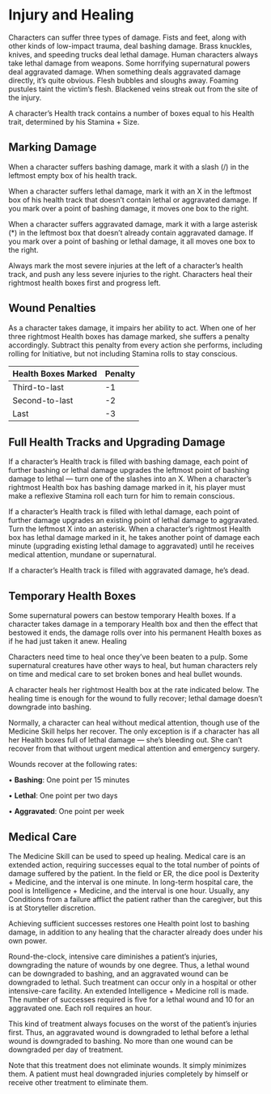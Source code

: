 # Injury and Healing

Characters can suffer three types of damage. Fists and feet,
along with other kinds of low-impact trauma, deal bashing
damage. Brass knuckles, knives, and speeding trucks deal
lethal damage. Human characters always take lethal damage
from weapons. Some horrifying supernatural powers deal aggravated damage. When something deals aggravated damage
directly, it’s quite obvious. Flesh bubbles and sloughs away.
Foaming pustules taint the victim’s flesh. Blackened veins
streak out from the site of the injury.

A character’s Health track contains a number of boxes
equal to his Health trait, determined by his Stamina + Size.

## Marking Damage

When a character suffers bashing damage, mark it with a
slash (/) in the leftmost empty box of his health track.

When a character suffers lethal damage, mark it with an
X in the leftmost box of his health track that doesn’t contain
lethal or aggravated damage. If you mark over a point of
bashing damage, it moves one box to the right.

When a character suffers aggravated damage, mark it with
a large asterisk (*) in the leftmost box that doesn’t already
contain aggravated damage. If you mark over a point of
bashing or lethal damage, it all moves one box to the right.

Always mark the most severe injuries at the left of a
character’s health track, and push any less severe injuries to
the right. Characters heal their rightmost health boxes first
and progress left.

## Wound Penalties

As a character takes damage, it impairs her ability to act.
When one of her three rightmost Health boxes has damage marked, she suffers a penalty accordingly. Subtract this penalty from every action she performs, including rolling for
Initiative, but not including Stamina rolls to stay conscious.

<table class="table-auto">
  <thead>
    <tr>
      <th>Health Boxes Marked</th>
      <th>Penalty</th>
    </tr>
  </thead>
  <tbody>
    <tr>
      <td>Third-to-last</td>
      <td>-1</td>
    </tr>
    <tr>
      <td>Second-to-last</td>
      <td>-2</td>
    </tr>
    <tr>
      <td>Last</td>
      <td>-3</td>
    </tr>
  </tbody>
</table>

## Full Health Tracks and Upgrading Damage

If a character’s Health track is filled with bashing damage,
each point of further bashing or lethal damage upgrades the
leftmost point of bashing damage to lethal — turn one of the
slashes into an X. When a character’s rightmost Health box
has bashing damage marked in it, his player must make a
reflexive Stamina roll each turn for him to remain conscious.

If a character’s Health track is filled with lethal damage,
each point of further damage upgrades an existing point of
lethal damage to aggravated. Turn the leftmost X into an
asterisk. When a character’s rightmost Health box has lethal
damage marked in it, he takes another point of damage each
minute (upgrading existing lethal damage to aggravated) until
he receives medical attention, mundane or supernatural.

If a character’s Health track is filled with aggravated
damage, he’s dead.

## Temporary Health Boxes

Some supernatural powers can bestow temporary Health
boxes. If a character takes damage in a temporary Health box
and then the effect that bestowed it ends, the damage rolls over
into his permanent Health boxes as if he had just taken it anew.
Healing

Characters need time to heal once they’ve been beaten
to a pulp. Some supernatural creatures have other ways to
heal, but human characters rely on time and medical care to
set broken bones and heal bullet wounds.

A character heals her rightmost Health box at the rate
indicated below. The healing time is enough for the wound to
fully recover; lethal damage doesn’t downgrade into bashing.

Normally, a character can heal without medical attention,
though use of the Medicine Skill helps her recover. The only exception is if a character has all her Health
boxes full of lethal damage — she’s bleeding out. She can’t
recover from that without urgent medical attention and
emergency surgery.

Wounds recover at the following rates:

• **Bashing**: One point per 15 minutes

• **Lethal**: One point per two days

• **Aggravated**: One point per week

## Medical Care

The Medicine Skill can be used to speed up healing.
Medical care is an extended action, requiring successes equal to
the total number of points of damage suffered by the patient. In
the field or ER, the dice pool is Dexterity + Medicine, and the
interval is one minute. In long-term hospital care, the pool is
Intelligence + Medicine, and the interval is one hour. Usually,
any Conditions from a failure afflict the patient rather than
the caregiver, but this is at Storyteller discretion.

Achieving sufficient successes restores one Health point
lost to bashing damage, in addition to any healing that the
character already does under his own power.

Round-the-clock, intensive care diminishes a patient’s
injuries, downgrading the nature of wounds by one degree.
Thus, a lethal wound can be downgraded to bashing, and
an aggravated wound can be downgraded to lethal. Such
treatment can occur only in a hospital or other intensive-care
facility. An extended Intelligence + Medicine roll is made.
The number of successes required is five for a lethal wound
and 10 for an aggravated one. Each roll requires an hour.

This kind of treatment always focuses on the worst of
the patient’s injuries first. Thus, an aggravated wound is
downgraded to lethal before a lethal wound is downgraded
to bashing. No more than one wound can be downgraded
per day of treatment.

Note that this treatment does not eliminate wounds. It
simply minimizes them. A patient must heal downgraded
injuries completely by himself or receive other treatment to
eliminate them.